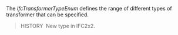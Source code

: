 ﻿The _IfcTransformerTypeEnum_ defines the range of different types of transformer that can be specified.

> HISTORY&nbsp; New type in IFC2x2.
